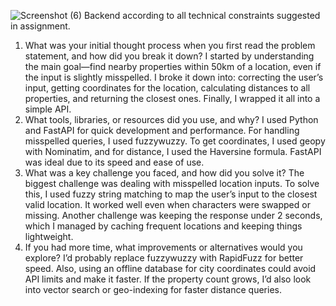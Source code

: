 ![Screenshot (6)](https://github.com/user-attachments/assets/e1ec0dd7-d682-4aa2-a110-bad0bf94d0b8)
Backend according to all technical constraints suggested in assignment.
1. What was your initial thought process when you first read the problem statement, and how did you break it down?
I started by understanding the main goal—find nearby properties within 50km of a location, even if the input is slightly misspelled. I broke it down into: correcting the user’s input, getting coordinates for the location, calculating distances to all properties, and returning the closest ones. Finally, I wrapped it all into a simple API.
2. What tools, libraries, or resources did you use, and why?
I used Python and FastAPI for quick development and performance. For handling misspelled queries, I used fuzzywuzzy. To get coordinates, I used geopy with Nominatim, and for distance, I used the Haversine formula. FastAPI was ideal due to its speed and ease of use.
3. What was a key challenge you faced, and how did you solve it?
The biggest challenge was dealing with misspelled location inputs. To solve this, I used fuzzy string matching to map the user’s input to the closest valid location. It worked well even when characters were swapped or missing. Another challenge was keeping the response under 2 seconds, which I managed by caching frequent locations and keeping things lightweight.
4. If you had more time, what improvements or alternatives would you explore?
I’d probably replace fuzzywuzzy with RapidFuzz for better speed. Also, using an offline database for city coordinates could avoid API limits and make it faster. If the property count grows, I’d also look into vector search or geo-indexing for faster distance queries.
